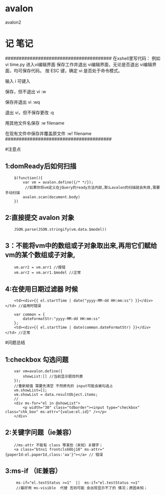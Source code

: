 # avalon
avalon2
#    记 笔记 

#######################################
在xshell里写代码：
例如 vi time.py 进入vi编辑界面 
保存工作并退出 vi编辑界面，无论是否退出 vi编辑界面，均可保存代码。
按 ESC 键，确定 vi 是否处于命令模式。

输入 i 可键入

保存，但不退出 vi
:w

保存并退出 vi
:wq

退出 vi，但不保存更改
:q

用其他文件名保存
:w filename

在现有文件中保存并覆盖原文件
:w! filename
#######################################

#注意点
## 1:domReady后如何扫描
        $(function(){
            var vm = avalon.define({/* */});
             //如果你将vm定义在jQuery的ready方法内部,那么avalon的扫描就会失效,需要手动扫描
            avalon.scan(document.body) 
        })
## 2:直接提交 avalon 对象
        JSON.parse(JSON.stringify(vm.data.$model))
## 3：不能将vm中的数组或子对象取出来,再用它们赋给vm的某个数组或子对象,
        vm.arr2 = vm.arr1 //报错
        vm.arr2 = vm.arr1.$model //正常
## 4:在使用日期过滤器 时候 
        <td><div>{{ el.startTime | date("yyyy-MM-dd HH:mm:ss") }}</div></td> //运用时错误
        
        var common = {
            dateFormatStr:"yyyy-MM-dd HH:mm:ss"
        };
        <td><div>{{ el.startTime | date(common.dateFormatStr) }}</div></td> //正常

         
#问题总结
## 1:checkbox 勾选问题
        var vm=avalon.define({
            showList:[] //当前显示题目列表
        });
        //重新赋值 需要先清空 不然原先的 input可能会被勾选上
        vm.showList=[];
        vm.showList = data.resultObject.items;
        //
        <div ms-for="el in @showList">
            <p width="30" class="tdborder"><input type="checkbox" class="chk_box" ms-attr="{value:el.id}" /></p>
        </div>
        
## 2:关键字问题（ie兼容）
        //ms-attr 不能有 class 等某些（未知）关键字；
        <a class="btns1 frontcls60bj10" ms-attr="{paperId:el.paperId,class:'aa'}"></a> // 错误
        
## 3:ms-if （IE兼容）
         ms-if="el.testStatus >=1"  ||  ms-if="el.testStatus <=1" 
         //最好用 ms-visible  代替 否则可能 会出现显示不了的 情况；原因未知；



